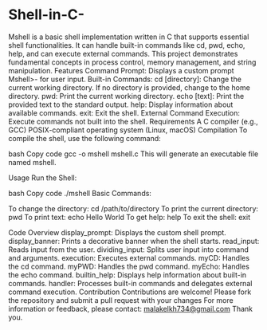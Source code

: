 # Shell-in-C-
Mshell is a basic shell implementation written in C that supports essential shell functionalities. It can handle built-in commands like cd, pwd, echo, help, and can execute external commands. This project demonstrates fundamental concepts in process control, memory management, and string manipulation.
Features
Command Prompt: Displays a custom prompt Mshell>- for user input.
Built-in Commands:
cd [directory]: Change the current working directory. If no directory is provided, change to the home directory.
pwd: Print the current working directory.
echo [text]: Print the provided text to the standard output.
help: Display information about available commands.
exit: Exit the shell.
External Command Execution: Execute commands not built into the shell.
Requirements
A C compiler (e.g., GCC)
POSIX-compliant operating system (Linux, macOS)
Compilation
To compile the shell, use the following command:

bash
Copy code
gcc -o mshell mshell.c
This will generate an executable file named mshell.

Usage
Run the Shell:

bash
Copy code
./mshell
Basic Commands:

To change the directory: cd /path/to/directory
To print the current directory: pwd
To print text: echo Hello World
To get help: help
To exit the shell: exit

Code Overview
display_prompt: Displays the custom shell prompt.
display_banner: Prints a decorative banner when the shell starts.
read_input: Reads input from the user.
dividing_input: Splits user input into command and arguments.
execution: Executes external commands.
myCD: Handles the cd command.
myPWD: Handles the pwd command.
myEcho: Handles the echo command.
builtin_help: Displays help information about built-in commands.
handler: Processes built-in commands and delegates external command execution.
Contribution
Contributions are welcome! Please fork the repository and submit a pull request with your changes
For more information or feedback, please contact: malakelkh734@gmail.com
Thank you.
